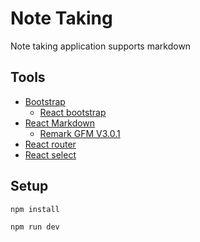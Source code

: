 # Note Taking

Note taking application supports markdown

## Tools
- [Bootstrap](https://www.npmjs.com/package/bootstrap) 
    - [React bootstrap](https://react-bootstrap.netlify.app/)
- [React Markdown](https://www.npmjs.com/package/react-markdown?activeTab=readme)
    - [Remark GFM V3.0.1](https://www.npmjs.com/package/remark-gfm/v/3.0.1)
- [React router](https://reactrouter.com/en/main/start/tutorial)
- [React select](https://react-select.com/home)
## Setup

```
npm install
```
```
npm run dev
```